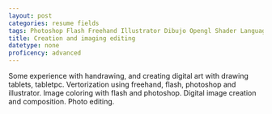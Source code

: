 ```yaml
---
layout: post
categories: resume fields
tags: Photoshop Flash Freehand Illustrator Dibujo Opengl Shader Language JavaScript
title: Creation and imaging editing
datetype: none
proficency: advanced
---
```


Some experience with handrawing, and creating digital art with drawing tablets, tabletpc.
Vertorization using freehand, flash, photoshop and illustrator. Image coloring with flash and photoshop.
Digital image creation and composition. Photo editing.
